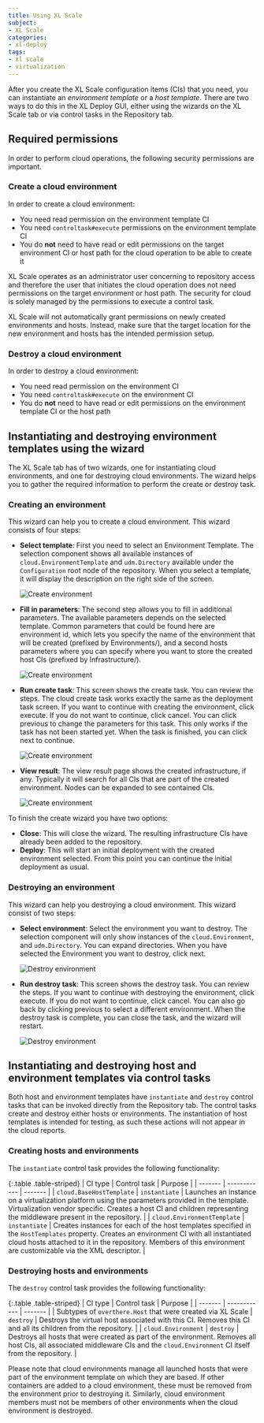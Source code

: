 ```yaml
---
title: Using XL Scale
subject:
- XL Scale
categories:
- xl-deploy
tags:
- xl scale
- virtualization
---
```


After you create the XL Scale configuration items (CIs) that you need, you can instantiate an _environment template_ or a _host template_. There are two ways to do this in the XL Deploy GUI, either using the wizards on the XL Scale tab or via control tasks in the Repository tab.

## Required permissions

In order to perform cloud operations, the following security permissions are important.

### Create a cloud environment

In order to create a cloud environment:

* You need read permission on the environment template CI
* You need `controltask#execute` permissions on the environment template CI
* You do **not** need to have read or edit permissions on the target environment CI or host path for the cloud operation to be able to create it

XL Scale operates as an administrator user concerning to repository access and therefore the user that initiates the cloud operation does not need permissions on the target environment or host path. The security for cloud is solely managed by the permissions to execute a control task.

XL Scale will not automatically grant permissions on newly created environments and hosts. Instead, make sure that the target location for the new environment and hosts has the intended permission setup.

### Destroy a cloud environment

In order to destroy a cloud environment:

* You need read permission on the environment CI
* You need `controltask#execute` on the environment CI
* You do **not** need to have read or edit permissions on the environment template CI or the host path

## Instantiating and destroying environment templates using the wizard

The XL Scale tab has of two wizards, one for instantiating cloud environments, and one for destroying cloud environments. The wizard helps you to gather the required information to perform the create or destroy task.

### Creating an environment

This wizard can help you to create a cloud environment. This wizard consists of four steps:

* **Select template**: First you need to select an Environment Template. The selection component shows all available instances of ```cloud.EnvironmentTemplate``` and ```udm.Directory``` available under the ```Configuration``` root node of the repository. When you select a template, it will display the description on the right side of the screen.

    ![Create environment](images/cloud-create-1.png "Select template")

* **Fill in parameters**: The second step allows you to fill in additional parameters. The available parameters depends on the selected template. Common parameters that could be found here are environment id, which lets you specify the name of the environment that will be created (prefixed by Environments/), and a second hosts parameters where you can specify where you want to store the created host CIs (prefixed by Infrastructure/).

    ![Create environment](images/cloud-create-2.png "Fill in parameters")

* **Run create task**: This screen shows the create task. You can review the steps. The cloud create task works exactly the same as the deployment task screen. If you want to continue with creating the environment, click execute. If you do not want to continue, click cancel. You can click previous to change the parameters for this task. This only works if the task has not been started yet. When the task is finished, you can click next to continue.

    ![Create environment](images/cloud-create-3.png "Run create task")

* **View result**: The view result page shows the created infrastructure, if any. Typically it will search for all CIs that are part of the created environment. Nodes can be expanded to see contained CIs.

    ![Create environment](images/cloud-create-4.png "View result")

To finish the create wizard you have two options:

* **Close**: This will close the wizard. The resulting infrastructure CIs have already been added to the repository.
* **Deploy**: This will start an initial deployment with the created environment selected. From this point you can continue the initial deployment as usual.

### Destroying an environment

This wizard can help you destroying a cloud environment. This wizard consist of two steps:

* **Select environment**: Select the environment you want to destroy. The selection component will only show instances of the ```cloud.Environment```, and ```udm.Directory```. You can expand directories. When you have selected the Environment you want to destroy, click next.

    ![Destroy environment](images/cloud-destroy-1.png "Select environment")

* **Run destroy task**: This screen shows the destroy task. You can review the steps. If you want to continue with destroying the environment, click execute. If you do not want to continue, click cancel. You can also go back by clicking previous to select a different environment. When the destroy task is complete, you can close the task, and the wizard will restart.

    ![Destroy environment](images/cloud-destroy-2.png "Run destroy task")

## Instantiating and destroying host and environment templates via control tasks

Both host and environment templates have ```instantiate``` and ```destroy``` control tasks that can be invoked directly from the Repository tab. The control tasks create and destroy either hosts or environments. The instantiation of host templates is intended for testing, as such these actions will not appear in the cloud reports.

### Creating hosts and environments

The ```instantiate``` control task provides the following functionality:

{:.table .table-striped}
| CI type | Control task | Purpose |
| ------- | ------------ | ------- |
| `cloud.BaseHostTemplate` | `instantiate` | Launches an instance on a virtualization platform using the parameters provided in the template. Virtualization vendor specific. Creates a host CI and children representing the middleware present in the repository. |
| `cloud.EnvironmentTemplate` | `instantiate` | Creates instances for each of the host templates specified in the `HostTemplates` property. Creates an environment CI with all instantiated cloud hosts attached to it in the repository. Members of this environment are customizable via the XML descriptor. |

### Destroying hosts and environments

The ```destroy``` control task provides the following functionality:

{:.table .table-striped}
| CI type | Control task | Purpose |
| ------- | ------------ | ------- |
| Subtypes of `overthere.Host` that were created via XL Scale | `destroy` | Destroys the virtual host associated with this CI. Removes this CI and all its children from the repository. |
| `cloud.Environment` | `destroy` | Destroys all hosts that were created as part of the environment. Removes all host CIs, all associated middleware CIs and the `cloud.Environment` CI itself from the repository. |

Please note that cloud environments manage all launched hosts that were part of the environment template on which they are based. If other containers are added to a cloud environment, these must be removed from the environment prior to destroying it. Similarly, cloud environment members must not be members of other environments when the cloud environment is destroyed.
